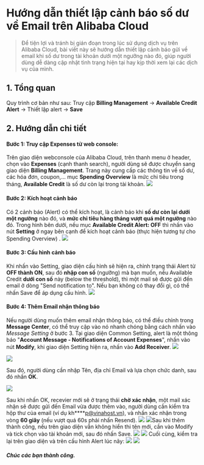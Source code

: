 # Hướng dẫn thiết lập cảnh báo số dư về Email trên Alibaba Cloud

> Để tiện lợi và tránh bị gián đoạn trong lúc sử dụng dịch vụ trên Alibaba Cloud, bài viết này sẽ hướng dẫn thiết lập cảnh báo gửi về email khi số dư trong tài khoản dưới một ngưỡng nào đó, giúp người dùng dễ dàng cập nhật tình trạng hiện tại hay kịp thời xem lại các dịch vụ của mình. 
## 1. Tổng quan
Quy trình cơ bản như sau: Truy cập **Billing Management** -> **Available Credit Alert** -> Thiết lập alert -> **Save** 
## 2. Hướng dẫn chi tiết
#### Bước 1: Truy cập Expenses từ web console: 
Trên giao diện webconsole của Alibaba Cloud, trên thanh menu ở header, chọn vào **Expenses** (cạnh thanh search), người dùng sẽ được chuyển sang giao diện **Billing Management**. Trang này cung cấp các thông tin về số dư, các hóa đơn, coupon,... mục **Spending Overview** là mức chi tiêu trong tháng, **Available Credit** là số dư còn lại trong tài khoản.
![](Image/Ali_Bill_Expenses.png)
 
#### Bước 2: Kích hoạt cảnh báo
Có 2 cảnh báo (Alert) có thể kích hoạt, là cảnh báo khi **số dư còn lại dưới một ngưỡng** nào đó, và **mức chi tiêu hàng tháng vượt quá một ngưỡng** nào đó. Trong hình bên dưới, nếu mục **Available Credit Alert: OFF** thì nhấn vào nút ****Setting**** ở ngay bên cạnh để kích hoạt cảnh báo (thực hiện tương tự cho Spending Overview) . 
![](Image/Ali_Bill_Alert.png)
#### Bước 3: Cấu hình cảnh báo
Khi nhấn vào Setting, giao diện cấu hình sẽ hiện ra, chỉnh trạng thái Alert từ **OFF thành ON**, sau đó **nhập con số** (ngưỡng) mà bạn muốn, nếu Available Credit **dưới con số** này (below the threshold), thì một mail sẽ được gửi đến email ở dòng "Send notification to". Nếu bạn không có thay đổi gì, có thể nhấn Save để áp dụng cấu hình.
![](Image/Ali_SetupAlert.png)
#### Bước 4: Thêm Email nhận thông báo
Nếu người dùng muốn thêm email nhận thông báo, có thể điều chỉnh trong **Message Center**, có thể truy cập vào nó nhanh chóng bằng cách nhấn vào *Message Setting* ở bước 3. Tại giao diện Common Setting, alert là một thông báo "**Account Message - Notifications of Account Expenses**", nhấn vào nút **Modify**, khi giao diện Setting hiện ra, nhấn vào **Add Receiver**.
![](Image/Ali_MessCenter.png)

![](Image/Ali_Mess_Setup.png)

Sau đó, người dùng cần nhập Tên, địa chỉ Email và lựa chọn chức danh, sau đó nhấn **OK**.

![](Image/Ali_Add_Recivever.png)

Sau khi nhấn OK, recevier mới sẽ ở trạng thái **chờ xác nhận**, một mail xác nhận sẽ được gửi đến Email vừa được thêm vào, người dùng cần kiểm tra hộp thư của email (ví dụ kh****p@vinahost.vn), và nhấn xác nhận trong vòng **60 giây** (nếu vượt quá 60s phải nhấn Resend).
![](Image/Ali_EmailVerify.png)
![](Image/Ali_Confirm_Email.png)Sau khi thêm thành công, nếu trên giao diện vẫn không hiển thi tên mới, cần vào Modify và tick chọn vào tài khoản mới, sau đó nhấn Save.
![](Image/Ali_Common_mess.png)
![](Image/Ali_Tick_Recever.png)
Cuối cùng, kiểm tra lại trên giao diện và trên cấu hình Alert lúc nãy:
![](Image/Ali_CheckConfig.png)
![](Image/Ali_CheckConfig2.png)

##### Chúc các bạn thành công.